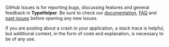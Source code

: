 GitHub Issues is for reporting bugs, discussing features and general feedback in **TypeHelper**. Be sure to check our [documentation](http://cocoadocs.org/docsets/TypeHelper), [FAQ](https://github.com/markvaldy/TypeHelper/wiki/FAQ) and [past issues](https://github.com/markvaldy/TypeHelper/issues?state=closed) before opening any new issues.

If you are posting about a crash in your application, a stack trace is helpful, but additional context, in the form of code and explanation, is necessary to be of any use.
